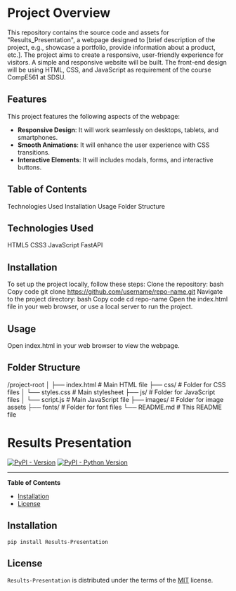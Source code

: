 # Project Overview
This repository contains the source code and assets for "Results_Presentation", a webpage designed to [brief description of the project, e.g., showcase a portfolio, provide information about a product, etc.]. The project aims to create a responsive, user-friendly experience for visitors.
A simple and responsive website will be built. The front-end design will be using HTML, CSS, and JavaScript as requirement of the course CompE561 at SDSU.

## Features
This project features the following aspects of the webpage:

- **Responsive Design**: It will work seamlessly on desktops, tablets, and smartphones.
- **Smooth Animations**: It will enhance the user experience with CSS transitions.
- **Interactive Elements**: It will includes modals, forms, and interactive buttons.

## Table of Contents
Technologies Used
Installation
Usage
Folder Structure

## Technologies Used
HTML5
CSS3
JavaScript
FastAPI

## Installation
To set up the project locally, follow these steps:
Clone the repository:
bash
Copy code
git clone https://github.com/username/repo-name.git
Navigate to the project directory:
bash
Copy code
cd repo-name
Open the index.html file in your web browser, or use a local server to run the project.

## Usage
Open index.html in your web browser to view the webpage.

## Folder Structure

/project-root
│
├── index.html           # Main HTML file
├── css/                 # Folder for CSS files
│   └── styles.css       # Main stylesheet
├── js/                  # Folder for JavaScript files
│   └── script.js        # Main JavaScript file
├── images/              # Folder for image assets
├── fonts/               # Folder for font files
└── README.md            # This README file


# Results Presentation

[![PyPI - Version](https://img.shields.io/pypi/v/app.svg)](https://pypi.org/project/app)
[![PyPI - Python Version](https://img.shields.io/pypi/pyversions/app.svg)](https://pypi.org/project/app)

-----

**Table of Contents**

- [Installation](#installation)
- [License](#license)

## Installation

```console
pip install Results-Presentation
```

## License

`Results-Presentation` is distributed under the terms of the [MIT](https://spdx.org/licenses/MIT.html) license.

